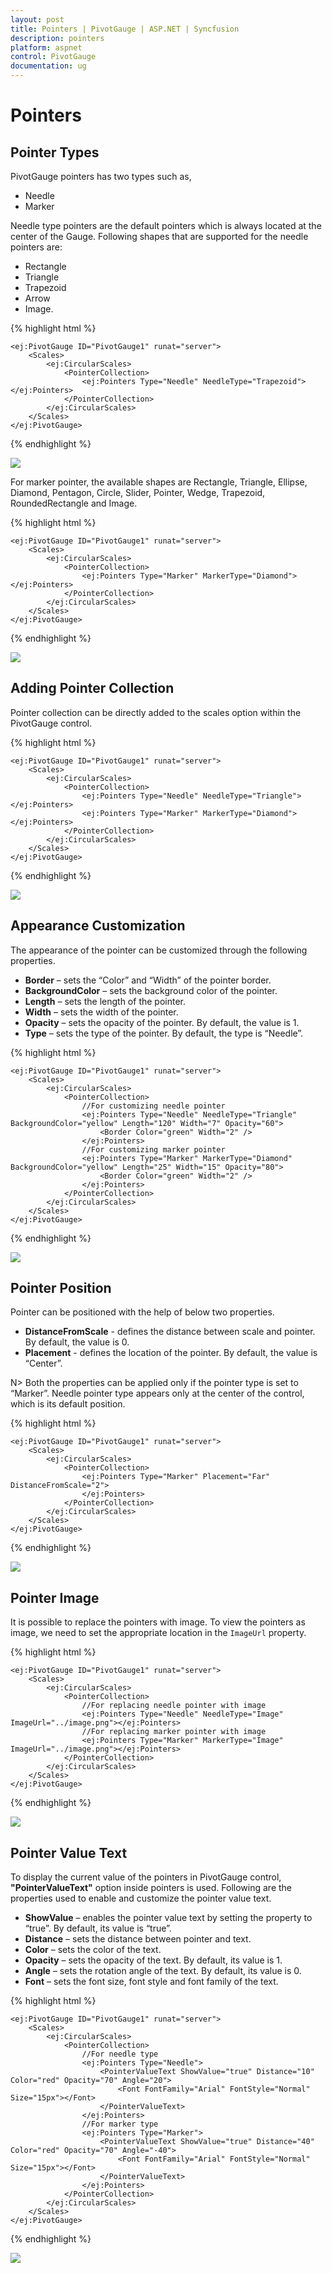 ```yaml
---
layout: post
title: Pointers | PivotGauge | ASP.NET | Syncfusion
description: pointers
platform: aspnet
control: PivotGauge
documentation: ug
---
```


# Pointers

## Pointer Types

PivotGauge pointers has two types such as,

* Needle
* Marker

Needle type pointers are the default pointers which is always located at the center of the Gauge. Following shapes that are supported for the needle pointers are:
* Rectangle
* Triangle
* Trapezoid
* Arrow
* Image.

{% highlight html %}

    <ej:PivotGauge ID="PivotGauge1" runat="server">
        <Scales>
            <ej:CircularScales>
                <PointerCollection>
                    <ej:Pointers Type="Needle" NeedleType="Trapezoid"></ej:Pointers>
                </PointerCollection>
            </ej:CircularScales>
        </Scales>
    </ej:PivotGauge>

{% endhighlight %}

![](Pointers_images/NeedlePointer.png) 

For marker pointer, the available shapes are Rectangle, Triangle, Ellipse, Diamond, Pentagon, Circle, Slider, Pointer, Wedge, Trapezoid, RoundedRectangle and Image.

{% highlight html %}

    <ej:PivotGauge ID="PivotGauge1" runat="server">
        <Scales>
            <ej:CircularScales>
                <PointerCollection>
                    <ej:Pointers Type="Marker" MarkerType="Diamond"></ej:Pointers>
                </PointerCollection>
            </ej:CircularScales>
        </Scales>
    </ej:PivotGauge>

{% endhighlight %}

![](Pointers_images/MarkerPointer.png) 

## Adding Pointer Collection

Pointer collection can be directly added to the scales option within the PivotGauge control. 

{% highlight html %}

    <ej:PivotGauge ID="PivotGauge1" runat="server">
        <Scales>
            <ej:CircularScales>
                <PointerCollection>
                    <ej:Pointers Type="Needle" NeedleType="Triangle"></ej:Pointers>
                    <ej:Pointers Type="Marker" MarkerType="Diamond"></ej:Pointers>
                </PointerCollection>
            </ej:CircularScales>
        </Scales>
    </ej:PivotGauge>

{% endhighlight  %}

![](Pointers_images/AddingPointerCollection.png)

## Appearance Customization

The appearance of the pointer can be customized through the following properties.

* **Border** – sets the “Color” and “Width” of the pointer border.
* **BackgroundColor** – sets the background color of the pointer.
* **Length** – sets the length of the pointer.
* **Width** – sets the width of the pointer.
* **Opacity** – sets the opacity of the pointer.  By default, the value is 1.
* **Type** – sets the type of the pointer.  By default, the type is “Needle”.

{% highlight html %}

    <ej:PivotGauge ID="PivotGauge1" runat="server">
        <Scales>
            <ej:CircularScales>
                <PointerCollection>
                    //For customizing needle pointer
                    <ej:Pointers Type="Needle" NeedleType="Triangle" BackgroundColor="yellow" Length="120" Width="7" Opacity="60">
                        <Border Color="green" Width="2" />
                    </ej:Pointers>
                    //For customizing marker pointer
                    <ej:Pointers Type="Marker" MarkerType="Diamond" BackgroundColor="yellow" Length="25" Width="15" Opacity="80">
                        <Border Color="green" Width="2" />
                    </ej:Pointers>
                </PointerCollection>
            </ej:CircularScales>
        </Scales>
    </ej:PivotGauge>

{% endhighlight %}

![](Pointers_images/AppearanceCustomization.png) 

## Pointer Position

Pointer can be positioned with the help of below two properties.

* **DistanceFromScale** -  defines the distance between scale and pointer. By default, the value is 0.
* **Placement** -  defines the location of the pointer. By default, the value is “Center”.

N> Both the properties can be applied only if the pointer type is set to “Marker”. Needle pointer type appears only at the center of the control, which is its default position.

{% highlight html %}

    <ej:PivotGauge ID="PivotGauge1" runat="server">
        <Scales>
            <ej:CircularScales>
                <PointerCollection>
                    <ej:Pointers Type="Marker" Placement="Far" DistanceFromScale="2">
                    </ej:Pointers>
                </PointerCollection>
            </ej:CircularScales>
        </Scales>
    </ej:PivotGauge>

{% endhighlight %}

![](Pointers_images/PointerPosition.png)

## Pointer Image

It is possible to replace the pointers with image. To view the pointers as image, we need to set the appropriate location in the `ImageUrl` property.

{% highlight html %}

    <ej:PivotGauge ID="PivotGauge1" runat="server">
        <Scales>
            <ej:CircularScales>
                <PointerCollection>
                    //For replacing needle pointer with image
                    <ej:Pointers Type="Needle" NeedleType="Image" ImageUrl="../image.png"></ej:Pointers>
                    //For replacing marker pointer with image
                    <ej:Pointers Type="Marker" MarkerType="Image" ImageUrl="../image.png"></ej:Pointers>
                </PointerCollection>
            </ej:CircularScales>
        </Scales>
    </ej:PivotGauge>

{% endhighlight %}

![](Pointers_images/PointerImage.png)

## Pointer Value Text

To display the current value of the pointers in PivotGauge control, **"PointerValueText"** option inside pointers is used.  Following are the properties used to enable and customize the pointer value text.
 
* **ShowValue** – enables the pointer value text by setting the property to “true”. By default, its value is “true”.
* **Distance** – sets the distance between pointer and text.
* **Color** – sets the color of the text.
* **Opacity** – sets the opacity of the text. By default, its value is 1.
* **Angle** – sets the rotation angle of the text. By default, its value is 0.
* **Font** – sets the font size, font style and font family of the text.

{% highlight html %}

    <ej:PivotGauge ID="PivotGauge1" runat="server">
        <Scales>
            <ej:CircularScales>
                <PointerCollection>
                    //For needle type
                    <ej:Pointers Type="Needle">
                        <PointerValueText ShowValue="true" Distance="10" Color="red" Opacity="70" Angle="20">
                            <Font FontFamily="Arial" FontStyle="Normal" Size="15px"></Font>
                        </PointerValueText>
                    </ej:Pointers>
                    //For marker type
                    <ej:Pointers Type="Marker">
                        <PointerValueText ShowValue="true" Distance="40" Color="red" Opacity="70" Angle="-40">
                            <Font FontFamily="Arial" FontStyle="Normal" Size="15px"></Font>
                        </PointerValueText>
                    </ej:Pointers>
                </PointerCollection>
            </ej:CircularScales>
        </Scales>
    </ej:PivotGauge>

{% endhighlight %}

![](Pointers_images/PointerValueText.png)